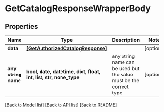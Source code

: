 # GetCatalogResponseWrapperBody


## Properties
Name | Type | Description | Notes
------------ | ------------- | ------------- | -------------
**data** | [**[GetAuthorizedCatalogResponse]**](GetAuthorizedCatalogResponse.md) |  | [optional] 
**any string name** | **bool, date, datetime, dict, float, int, list, str, none_type** | any string name can be used but the value must be the correct type | [optional]

[[Back to Model list]](../README.md#documentation-for-models) [[Back to API list]](../README.md#documentation-for-api-endpoints) [[Back to README]](../README.md)



